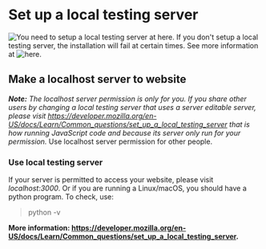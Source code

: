 # Set up a local testing server
![You need to setup a local testing server at here](https://developer.mozilla.org/en-US/docs/Learn/Common_questions/set_up_a_local_testing_server). If you don't setup a local testing server, the installation will fail at certain times. 
See more information at ![here](https://github.com/zixuan75/html_project/wiki).
## Make a localhost server to website
*****Note:***** *The localhost server permission is only for you. If you share other users by changing a local testing server that uses a server editable server, please visit https://developer.mozilla.org/en-US/docs/Learn/Common_questions/set_up_a_local_testing_server that is how running JavaScript code and because its server only run for your permission.*
Use localhost server permission for other people.
### Use local testing server
If your server is permitted to access your website, please visit *localhost:3000*. Or if you are running a Linux/macOS, you should have a python program. To check, use:
> python -v

**More information: https://developer.mozilla.org/en-US/docs/Learn/Common_questions/set_up_a_local_testing_server.**
